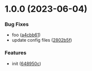 # 1.0.0 (2023-06-04)


### Bug Fixes

* foo ([a4cbb61](https://github.com/dword-design/puppeteer-wait-transition/commit/a4cbb61b153150eb67c2daee532a16ae5affd30d))
* update config files ([2802b5f](https://github.com/dword-design/puppeteer-wait-transition/commit/2802b5f9f2a9a0968645863639630cdcdb0c838c))


### Features

* init ([648950c](https://github.com/dword-design/puppeteer-wait-transition/commit/648950cfe7eca05c40a13969d246ea585bec16b1))
